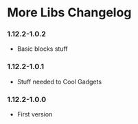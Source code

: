 # More Libs Changelog

### 1.12.2-1.0.2
- Basic blocks stuff

### 1.12.2-1.0.1
- Stuff needed to Cool Gadgets

### 1.12.2-1.0.0
- First version